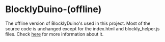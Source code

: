 # BlocklyDuino-(offline)
The offline version of BlocklyDuino's used in this project. Most of the source code is unchanged except for the index.html and blockly_helper.js files. Check [here](https://github.com/BlocklyDuino/BlocklyDuino) for more information about it.
